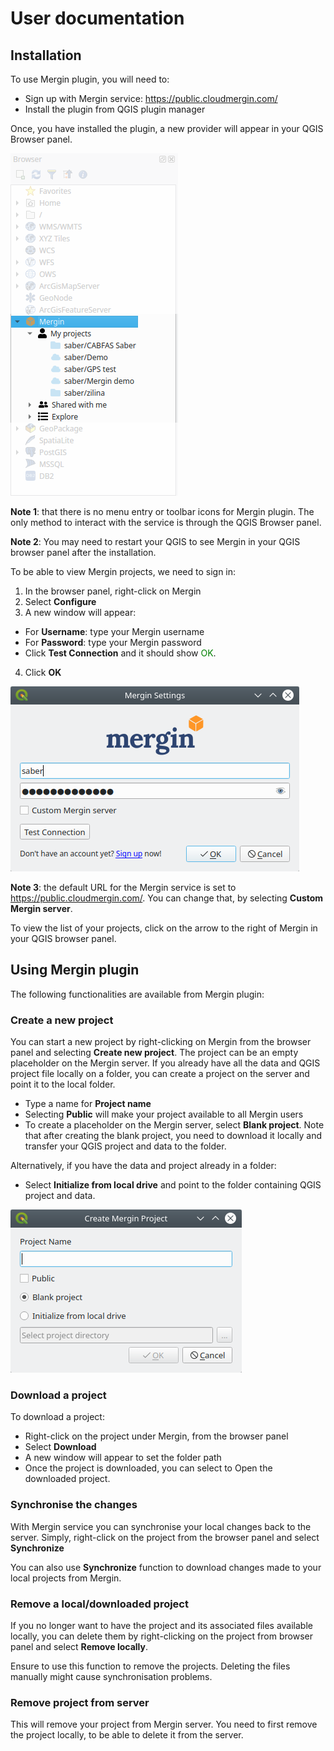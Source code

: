 # User documentation

## Installation
To use Mergin plugin, you will need to:
- Sign up with Mergin service: https://public.cloudmergin.com/
- Install the plugin from QGIS plugin manager

Once, you have installed the plugin, a new provider will appear in your QGIS Browser panel.

<img src="images/mergin-browser.png">

**Note 1**: that there is no menu entry or toolbar icons for Mergin plugin. The only method to interact with the service is through the QGIS Browser panel.

**Note 2**: You may need to restart your QGIS to see Mergin in your QGIS browser panel after the installation.

To be able to view Mergin projects, we need to sign in:

1. In the browser panel, right-click on Mergin
2. Select **Configure**
3. A new window will appear:
  - For **Username**: type your Mergin username
  - For **Password**: type your Mergin password
  - Click **Test Connection** and it should show <span style="color:green">OK</span>.
4. Click **OK**

<img src="images/mergin-settings.png">

**Note 3**: the default URL for the Mergin service is set to https://public.cloudmergin.com/. You can change that, by selecting **Custom Mergin server**.

To view the list of your projects, click on the arrow to the right of Mergin in your QGIS browser panel.

## Using Mergin plugin
The following functionalities are available from Mergin plugin:

### Create a new project
You can start a new project by right-clicking on Mergin from the browser panel and selecting **Create new project**. The project can be an empty placeholder on the Mergin server. If you already have all the data and QGIS project file locally on a folder, you can create a project on the server and point it to the local folder.

- Type a name for **Project name**
- Selecting **Public** will make your project available to all Mergin users
- To create a placeholder on the Mergin server, select **Blank project**. Note that after creating the blank project, you need to download it locally and transfer your QGIS project and data to the folder.

Alternatively, if you have the data and project already in a folder:
- Select **Initialize from local drive** and point to the folder containing QGIS project and data.


<img src="images/mergin-new-project.png">

### Download a project
To download a project:

- Right-click on the project under Mergin, from the browser panel
- Select **Download**
- A new window will appear to set the folder path
- Once the project is downloaded, you can select to Open the downloaded project.

### Synchronise the changes
With Mergin service you can synchronise your local changes back to the server. Simply, right-click on the project from the browser panel and select **Synchronize**

You can also use **Synchronize** function to download changes made to your local projects from Mergin.

### Remove a local/downloaded project
If you no longer want to have the project and its associated files available locally, you can delete them by right-clicking on the project from browser panel and select **Remove locally**.

Ensure to use this function to remove the projects. Deleting the files manually might cause synchronisation problems.

### Remove project from server
This will remove your project from Mergin server. You need to first remove the project locally, to be able to delete it from the server.
